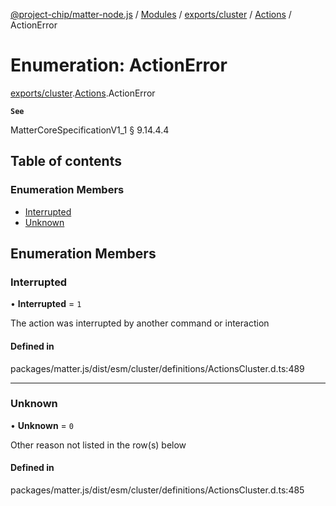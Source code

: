 [@project-chip/matter-node.js](../README.md) / [Modules](../modules.md) / [exports/cluster](../modules/exports_cluster.md) / [Actions](../modules/exports_cluster.Actions.md) / ActionError

# Enumeration: ActionError

[exports/cluster](../modules/exports_cluster.md).[Actions](../modules/exports_cluster.Actions.md).ActionError

**`See`**

MatterCoreSpecificationV1_1 § 9.14.4.4

## Table of contents

### Enumeration Members

- [Interrupted](exports_cluster.Actions.ActionError.md#interrupted)
- [Unknown](exports_cluster.Actions.ActionError.md#unknown)

## Enumeration Members

### Interrupted

• **Interrupted** = ``1``

The action was interrupted by another command or interaction

#### Defined in

packages/matter.js/dist/esm/cluster/definitions/ActionsCluster.d.ts:489

___

### Unknown

• **Unknown** = ``0``

Other reason not listed in the row(s) below

#### Defined in

packages/matter.js/dist/esm/cluster/definitions/ActionsCluster.d.ts:485
